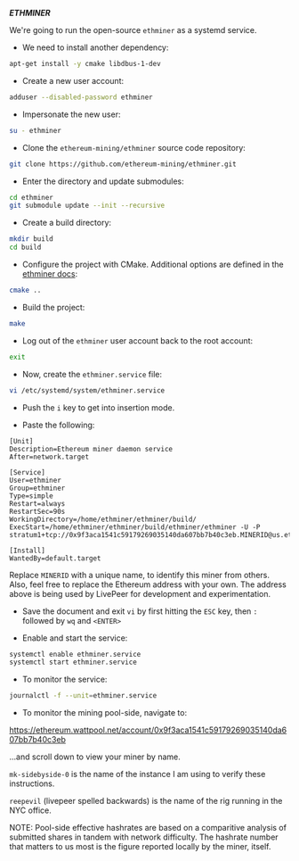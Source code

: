 ***ETHMINER***

We're going to run the open-source `ethminer` as a systemd service.

* We need to install another dependency:

```bash
apt-get install -y cmake libdbus-1-dev
```

* Create a new user account:

```bash
adduser --disabled-password ethminer
```

* Impersonate the new user:

```bash
su - ethminer
```

* Clone the `ethereum-mining/ethminer` source code repository:

```bash
git clone https://github.com/ethereum-mining/ethminer.git
```

* Enter the directory and update submodules:

```bash
cd ethminer
git submodule update --init --recursive
```

* Create a build directory:

```bash
mkdir build
cd build
```

* Configure the project with CMake.  Additional options are defined in the [ethminer docs](https://github.com/ethereum-mining/ethminer/blob/master/docs/BUILD.md#cmake-configuration-options):

```bash
cmake ..
```

* Build the project:

```bash
make
```

* Log out of the `ethminer` user account back to the root account:

```bash
exit
```

* Now, create the `ethminer.service` file:

```bash
vi /etc/systemd/system/ethminer.service
```

* Push the `i` key to get into insertion mode.

* Paste the following:

```
[Unit]
Description=Ethereum miner daemon service
After=network.target

[Service]
User=ethminer
Group=ethminer
Type=simple
Restart=always
RestartSec=90s
WorkingDirectory=/home/ethminer/ethminer/build/
ExecStart=/home/ethminer/ethminer/build/ethminer/ethminer -U -P stratum1+tcp://0x9f3aca1541c59179269035140da607bb7b40c3eb.MINERID@us.eth.wattpool.net:8008

[Install]
WantedBy=default.target
```

Replace `MINERID` with a unique name, to identify this miner from others.  Also, feel free to replace the Ethereum address with your own.  The address above is being used by LivePeer for development and experimentation.

* Save the document and exit `vi` by first hitting the `ESC` key, then `:` followed by `wq` and `<ENTER>`

* Enable and start the service:

```bash
systemctl enable ethminer.service
systemctl start ethminer.service
```

* To monitor the service:

```bash
journalctl -f --unit=ethminer.service
```

* To monitor the mining pool-side, navigate to:

https://ethereum.wattpool.net/account/0x9f3aca1541c59179269035140da607bb7b40c3eb

...and scroll down to view your miner by name.

`mk-sidebyside-0` is the name of the instance I am using to verify these instructions.

`reepevil` (livepeer spelled backwards) is the name of the rig running in the NYC office.

NOTE:  Pool-side effective hashrates are based on a comparitive analysis of submitted shares in tandem with network difficulty.  The hashrate number that matters to us most is the figure reported locally by the miner, itself.